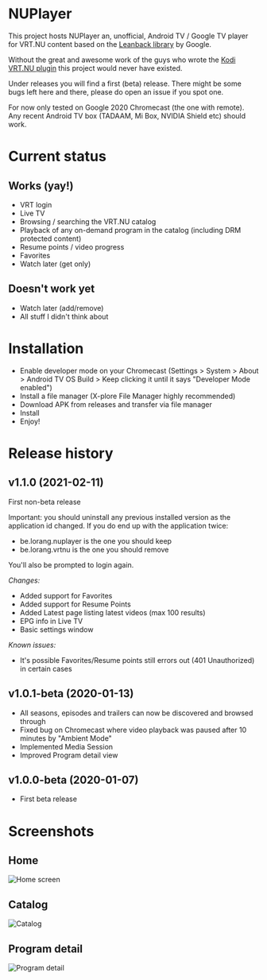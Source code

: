 # NUPlayer

This project hosts NUPlayer an, unofficial, Android TV / Google TV player for VRT.NU content based on the [Leanback library](https://github.com/android/tv-samples) by Google.

Without the great and awesome work of the guys who wrote the [Kodi VRT.NU plugin](https://github.com/add-ons/plugin.video.vrt.nu/) this project would never have existed.

Under releases you will find a first (beta) release. There might be some bugs left here and there, please do open an issue if you spot one.

For now only tested on Google 2020 Chromecast (the one with remote). Any recent Android TV box (TADAAM, Mi Box, NVIDIA Shield etc) should work.

# Current status

## Works (yay!)

- VRT login
- Live TV
- Browsing / searching the VRT.NU catalog
- Playback of any on-demand program in the catalog (including DRM protected content)
- Resume points / video progress
- Favorites
- Watch later (get only)

## Doesn't work yet

- Watch later (add/remove)
- All stuff I didn't think about

# Installation

- Enable developer mode on your Chromecast (Settings > System > About > Android TV OS Build > Keep clicking it until it says "Developer Mode enabled")
- Install a file manager (X-plore File Manager highly recommended)
- Download APK from releases and transfer via file manager
- Install
- Enjoy!

# Release history

## v1.1.0 (2021-02-11)

First non-beta release

Important: you should uninstall any previous installed version as the application id changed.
If you do end up with the application twice:
- be.lorang.nuplayer is the one you should keep
- be.lorang.vrtnu is the one you should remove

You'll also be prompted to login again.

*Changes:*

- Added support for Favorites
- Added support for Resume Points
- Added Latest page listing latest videos (max 100 results)
- EPG info in Live TV
- Basic settings window

*Known issues:*

- It's possible Favorites/Resume points still errors out (401 Unauthorized) in certain cases

## v1.0.1-beta (2020-01-13)
- All seasons, episodes and trailers can now be discovered and browsed through
- Fixed bug on Chromecast where video playback was paused after 10 minutes by "Ambient Mode"
- Implemented Media Session
- Improved Program detail view

## v1.0.0-beta (2020-01-07)
- First beta release

# Screenshots

## Home
![Home screen](/screenshots/screenshot_home.png?raw=true "Home screen")

## Catalog
![Catalog](/screenshots/screenshot_catalog.png?raw=true "Catalog")

## Program detail
![Program detail](/screenshots/screenshot_journaal.png?raw=true "Program detail")
